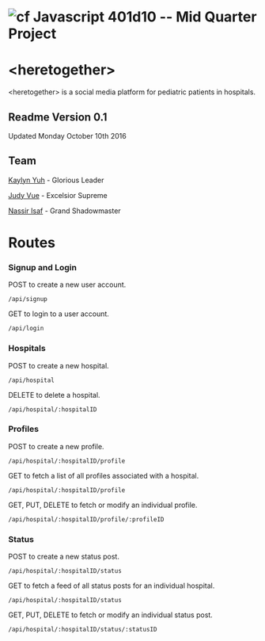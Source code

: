 ![cf](https://i.imgur.com/7v5ASc8.png) Javascript 401d10 -- Mid Quarter Project
=====

# \<heretogether\>

\<heretogether\> is a social media platform for pediatric patients in hospitals. 

## Readme Version 0.1

Updated Monday October 10th 2016

## Team

[Kaylyn Yuh](https://github.com/kaylynyuh) - Glorious Leader

[Judy Vue](https://github.com/JudyVue) - Excelsior Supreme

[Nassir Isaf](https://github.com/njisaf) - Grand Shadowmaster


# Routes

### Signup and Login

POST to create a new user account.
```
/api/signup
```

GET to login to a user account.
```
/api/login
```

### Hospitals

POST to create a new hospital.
```
/api/hospital
```

DELETE to delete a hospital.
```
/api/hospital/:hospitalID
```


### Profiles

POST to create a new profile.
```
/api/hospital/:hospitalID/profile
```

GET to fetch a list of all profiles associated with a hospital.
```
/api/hospital/:hospitalID/profile
```

GET, PUT, DELETE to fetch or modify an individual profile.
```
/api/hospital/:hospitalID/profile/:profileID
```

### Status

POST to create a new status post.
```
/api/hospital/:hospitalID/status
```

GET to fetch a feed of all status posts for an individual hospital.
```
/api/hospital/:hospitalID/status
```

GET, PUT, DELETE to fetch or modify an individual status post.
```
/api/hospital/:hospitalID/status/:statusID
```
